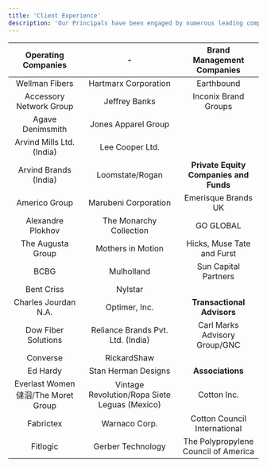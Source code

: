 ```yaml
---
title: 'Client Experience'
description: 'Our Principals have been engaged by numerous leading companies and associations such as:'
---
```


**Operating Companies**|**-**|**Brand Management Companies**
:-----:|:-----:|:-----:
Wellman Fibers|Hartmarx Corporation|Earthbound
Accessory Network Group|Jeffrey Banks|Inconix Brand Groups
Agave Denimsmith|Jones Apparel Group| 
Arvind Mills Ltd. (India)|Lee Cooper Ltd.| 
Arvind Brands (India)|Loomstate/Rogan|**Private Equity Companies and Funds**
Americo Group|Marubeni Corporation|Emerisque Brands UK
Alexandre Plokhov|The Monarchy Collection|GO GLOBAL
The Augusta Group|Mothers in Motion|Hicks, Muse Tate and Furst
BCBG|Mulholland|Sun Capital Partners
Bent Criss|Nylstar| 
Charles Jourdan N.A.|Optimer, Inc.|**Transactional Advisors**
Dow Fiber Solutions|Reliance Brands Pvt. Ltd. (India)|Carl Marks Advisory Group/GNC
Converse|RickardShaw| 
Ed Hardy|Stan Herman Designs|**Associations**
Everlast Women㒓泅/The Moret Group|Vintage Revolution/Ropa Siete Leguas (Mexico)|Cotton Inc.
Fabrictex|Warnaco Corp.|Cotton Council International
Fitlogic|Gerber Technology|The Polypropylene Council of America